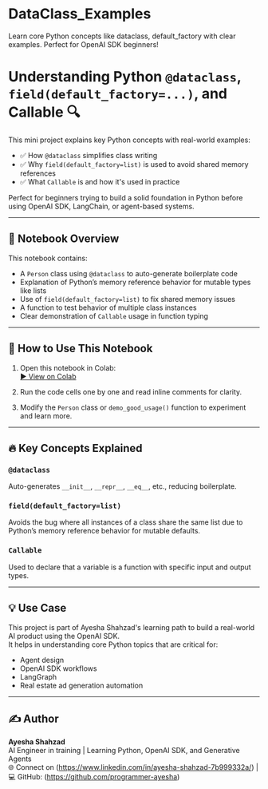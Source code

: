 # DataClass_Examples
Learn core Python concepts like dataclass, default_factory with clear examples. Perfect for OpenAI SDK beginners!


# Understanding Python `@dataclass`, `field(default_factory=...)`, and Callable 🔍

This mini project explains key Python concepts with real-world examples:
- ✅ How `@dataclass` simplifies class writing
- ✅ Why `field(default_factory=list)` is used to avoid shared memory references
- ✅ What `Callable` is and how it's used in practice

Perfect for beginners trying to build a solid foundation in Python before using OpenAI SDK, LangChain, or agent-based systems.

---

## 📘 Notebook Overview

This notebook contains:
- A `Person` class using `@dataclass` to auto-generate boilerplate code
- Explanation of Python’s memory reference behavior for mutable types like lists
- Use of `field(default_factory=list)` to fix shared memory issues
- A function to test behavior of multiple class instances
- Clear demonstration of `Callable` usage in function typing

---

## 🚀 How to Use This Notebook

1. Open this notebook in Colab:  
   [▶️ View on Colab](https://colab.research.google.com/drive/1WpWtgeLA4CCgCcR_bA01vVXo4SPdC-kk?usp=sharing)

2. Run the code cells one by one and read inline comments for clarity.

3. Modify the `Person` class or `demo_good_usage()` function to experiment and learn more.

---

## 🔥 Key Concepts Explained

### `@dataclass`
Auto-generates `__init__`, `__repr__`, `__eq__`, etc., reducing boilerplate.

### `field(default_factory=list)`
Avoids the bug where all instances of a class share the same list due to Python’s memory reference behavior for mutable defaults.

### `Callable`
Used to declare that a variable is a function with specific input and output types.

---

## 💡 Use Case

This project is part of Ayesha Shahzad's learning path to build a real-world AI product using the OpenAI SDK.  
It helps in understanding core Python topics that are critical for:
- Agent design
- OpenAI SDK workflows
- LangGraph
- Real estate ad generation automation

---

## ✍️ Author

**Ayesha Shahzad**  
AI Engineer in training | Learning Python, OpenAI SDK, and Generative Agents  
🌐 Connect on (https://www.linkedin.com/in/ayesha-shahzad-7b999332a/) | 💻 GitHub: (https://github.com/programmer-ayesha)

